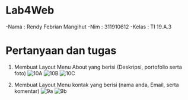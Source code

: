 # Lab4Web

-Nama : Rendy Febrian Mangihut
-Nim : 311910612
-Kelas : TI 19.A.3

# Pertanyaan dan tugas

1. Membuat Layout Menu About yang berisi (Deskripsi, portofolio serta foto)
![10A](https://user-images.githubusercontent.com/59887134/114895725-eeb38900-9e39-11eb-8aa0-aacc47316e07.png)
![10B](https://user-images.githubusercontent.com/59887134/114895759-f5420080-9e39-11eb-80ca-e8f7d3b517a5.png)
![10C](https://user-images.githubusercontent.com/59887134/114895760-f5420080-9e39-11eb-829e-88e40ebfa94b.png)


2. Membuat Layout Menu kontak yang berisi (nama anda, Email, serta komentar)
![9a](https://user-images.githubusercontent.com/59887134/114896235-5bc71e80-9e3a-11eb-8a05-59381d8a3687.png)
![9b](https://user-images.githubusercontent.com/59887134/114896240-5e297880-9e3a-11eb-9279-437fe2734a13.png)
